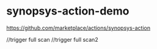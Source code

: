 # synopsys-action-demo

https://github.com/marketplace/actions/synopsys-action


//trigger full scan
//trigger full scan2
